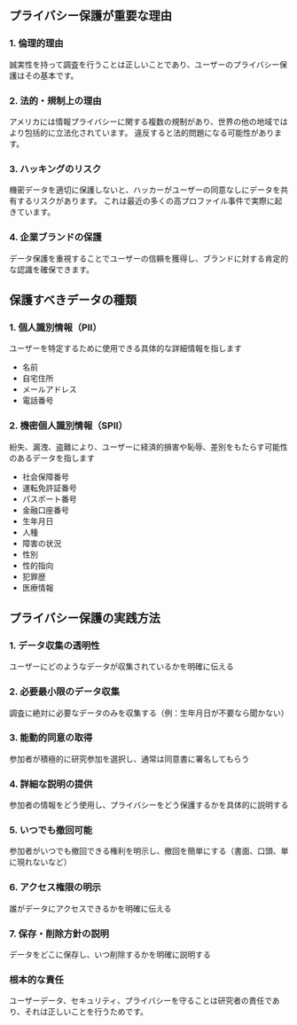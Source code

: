 ## プライバシー保護が重要な理由
### 1. 倫理的理由
誠実性を持って調査を行うことは正しいことであり、ユーザーのプライバシー保護はその基本です。
### 2. 法的・規制上の理由
アメリカには情報プライバシーに関する複数の規制があり、世界の他の地域ではより包括的に立法化されています。
違反すると法的問題になる可能性があります。
### 3. ハッキングのリスク
機密データを適切に保護しないと、ハッカーがユーザーの同意なしにデータを共有するリスクがあります。
これは最近の多くの高プロファイル事件で実際に起きています。
### 4. 企業ブランドの保護
データ保護を重視することでユーザーの信頼を獲得し、ブランドに対する肯定的な認識を確保できます。
## 保護すべきデータの種類
### 1. 個人識別情報（PII）
ユーザーを特定するために使用できる具体的な詳細情報を指します
- 名前
- 自宅住所
- メールアドレス
- 電話番号

### 2. 機密個人識別情報（SPII）
紛失、漏洩、盗難により、ユーザーに経済的損害や恥辱、差別をもたらす可能性のあるデータを指します

- 社会保障番号
- 運転免許証番号
- パスポート番号
- 金融口座番号
- 生年月日
- 人種
- 障害の状況
- 性別
- 性的指向
- 犯罪歴
- 医療情報

## プライバシー保護の実践方法
### 1. データ収集の透明性
ユーザーにどのようなデータが収集されているかを明確に伝える
### 2. 必要最小限のデータ収集
調査に絶対に必要なデータのみを収集する（例：生年月日が不要なら聞かない）
### 3. 能動的同意の取得
参加者が積極的に研究参加を選択し、通常は同意書に署名してもらう
### 4. 詳細な説明の提供
参加者の情報をどう使用し、プライバシーをどう保護するかを具体的に説明する
### 5. いつでも撤回可能
参加者がいつでも撤回できる権利を明示し、撤回を簡単にする（書面、口頭、単に現れないなど）
### 6. アクセス権限の明示
誰がデータにアクセスできるかを明確に伝える
### 7. 保存・削除方針の説明
データをどこに保存し、いつ削除するかを明確に説明する
### 根本的な責任
ユーザーデータ、セキュリティ、プライバシーを守ることは研究者の責任であり、それは正しいことを行うためです。
